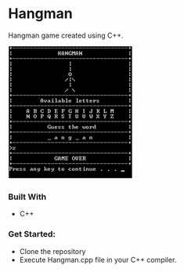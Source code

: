 
# Hangman
Hangman game created using C++.

[![Project Name Screen Shot][project-screenshot]](https://github.com/shakyasmriti05/Hangman)

### Built With
- C++

### Get Started: 
- Clone the repository
- Execute Hangman.cpp file in your C++ compiler.

[project-screenshot]: hangman.png
